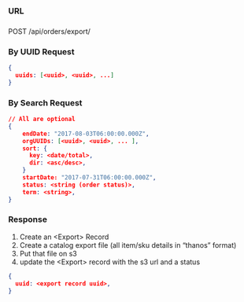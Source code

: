 ### URL

### 

POST /api/orders/export/

### By UUID Request

```json
{
  uuids: [<uuid>, <uuid>, ...]
}
```

### By Search Request

```json
// All are optional
{
    endDate: "2017-08-03T06:00:00.000Z",
    orgUUIDs: [<uuid>, <uuid>, ... ],
    sort: {
      key: <date/total>,
      dir: <asc/desc>,
    }
    startDate: "2017-07-31T06:00:00.000Z",
    status: <string (order status)>,
    term: <string>,
}
```

### Response

1. Create an \<Export\> Record
2. Create a catalog export file (all item/sku details in “thanos” format)
3. Put that file on s3
4. update the \<Export\> record with the s3 url and a status

```json
{
  uuid: <export record uuid>,
}
```

